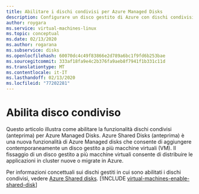 ```yaml
---
title: Abilitare i dischi condivisi per Azure Managed Disks
description: Configurare un disco gestito di Azure con dischi condivisi (anteprima) in modo che sia possibile condividerlo tra più macchine virtuali
author: roygara
ms.service: virtual-machines-linux
ms.topic: conceptual
ms.date: 02/13/2020
ms.author: rogarana
ms.subservice: disks
ms.openlocfilehash: 60070dc4c49f83866e2d789a6bc1f9fd6b253bae
ms.sourcegitcommit: 333af18fa9e4c2b376fa9aeb8f7941f1b331c11d
ms.translationtype: MT
ms.contentlocale: it-IT
ms.lasthandoff: 02/13/2020
ms.locfileid: "77202281"
---
```

# <a name="enable-shared-disk"></a>Abilita disco condiviso

Questo articolo illustra come abilitare la funzionalità dischi condivisi (anteprima) per Azure Managed Disks. Azure Shared Disks (anteprima) è una nuova funzionalità di Azure Managed disks che consente di aggiungere contemporaneamente un disco gestito a più macchine virtuali (VM). Il fissaggio di un disco gestito a più macchine virtuali consente di distribuire le applicazioni in cluster nuove o migrate in Azure. 

Per informazioni concettuali sui dischi gestiti in cui sono abilitati i dischi condivisi, vedere [Azure Shared disks](disks-shared.md).
[!INCLUDE [virtual-machines-enable-shared-disk](../../../includes/virtual-machines-enable-shared-disk.md)]